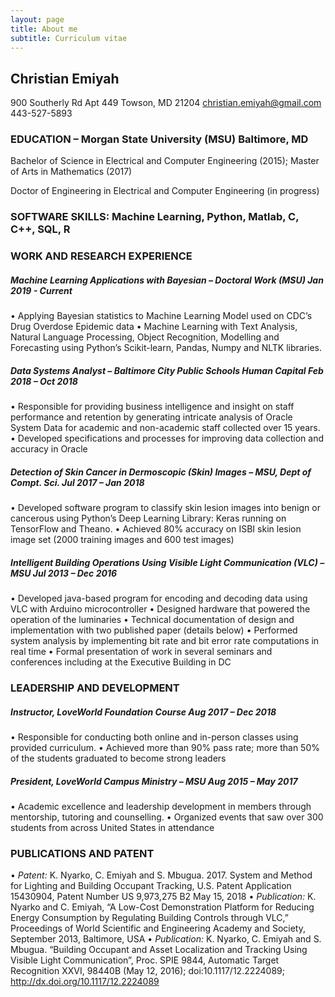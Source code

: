 ```yaml
---
layout: page
title: About me
subtitle: Curriculum vitae
---
```


## Christian Emiyah
900 Southerly Rd Apt 449
Towson, MD 21204
christian.emiyah@gmail.com
443-527-5893

### EDUCATION – Morgan State University (MSU)	                              	                  Baltimore, MD
Bachelor of Science in Electrical and Computer Engineering (2015);        Master of Arts in Mathematics (2017)

Doctor of Engineering in Electrical and Computer Engineering (in progress)	

### SOFTWARE SKILLS: Machine Learning, Python, Matlab, C, C++, SQL, R

### WORK AND RESEARCH EXPERIENCE
##### _Machine Learning Applications with Bayesian – Doctoral Work 	(MSU)	     		     Jan 2019 - Current_
•	Applying Bayesian statistics to Machine Learning Model used on CDC’s Drug Overdose Epidemic data
•	Machine Learning with Text Analysis, Natural Language Processing, Object Recognition, Modelling and Forecasting using Python’s Scikit-learn, Pandas, Numpy and NLTK libraries.

##### _Data Systems Analyst	 – Baltimore City Public Schools Human Capital			        Feb 2018 – Oct 2018_
•	Responsible for providing business intelligence and insight on staff performance and retention by generating intricate analysis of Oracle System Data for academic and non-academic staff collected over 15 years.
•	Developed specifications and processes for improving data collection and accuracy in Oracle

##### _Detection of Skin Cancer in Dermoscopic (Skin) Images – MSU, Dept of Compt. Sci.    Jul 2017 – Jan 2018_
•	Developed software program to classify skin lesion images into benign or cancerous using Python’s Deep Learning Library: Keras running on TensorFlow and Theano. 
•	Achieved 80% accuracy on ISBI skin lesion image set (2000 training images and 600 test images)

##### _Intelligent Building Operations Using Visible Light Communication (VLC) – MSU	     Jul 2013 – Dec 2016_
•	Developed java-based program for encoding and decoding data using VLC with Arduino microcontroller
•	Designed hardware that powered the operation of the luminaries 
•	Technical documentation of design and implementation with two published paper (details below)
•	Performed system analysis by implementing bit rate and bit error rate computations in real time
•	Formal presentation of work in several seminars and conferences including at the Executive Building in DC

### LEADERSHIP AND DEVELOPMENT
##### _Instructor, LoveWorld Foundation Course				                                      Aug 2017 – Dec 2018_
•	Responsible for conducting both online and in-person classes using provided curriculum. 
•	Achieved more than 90% pass rate; more than 50% of the students graduated to become strong leaders

##### _President, LoveWorld Campus Ministry – MSU		                                      Aug 2015 – May 2017_
•	Academic excellence and leadership development in members through mentorship, tutoring and counselling.
•	Organized events that saw over 300 students from across United States in attendance

### PUBLICATIONS AND PATENT
•	_Patent:_ K. Nyarko, C. Emiyah and S. Mbugua. 2017. System and Method for Lighting and Building Occupant Tracking, U.S. Patent Application 15430904, Patent Number US 9,973,275 B2 May 15, 2018 
•	_Publication:_ K. Nyarko and C. Emiyah, “A Low-Cost Demonstration Platform for Reducing Energy Consumption by Regulating Building Controls through VLC,” Proceedings of World Scientific and Engineering Academy and Society, September 2013, Baltimore, USA 
•	_Publication:_ K. Nyarko, C. Emiyah and S. Mbugua. “Building Occupant and Asset Localization and Tracking Using Visible Light Communication”, Proc. SPIE 9844, Automatic Target Recognition XXVI, 98440B (May 12, 2016); doi:10.1117/12.2224089; http://dx.doi.org/10.1117/12.2224089
